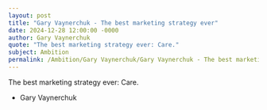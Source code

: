 ```yaml
---
layout: post
title: "Gary Vaynerchuk - The best marketing strategy ever"
date: 2024-12-28 12:00:00 -0000
author: Gary Vaynerchuk
quote: "The best marketing strategy ever: Care."
subject: Ambition
permalink: /Ambition/Gary Vaynerchuk/Gary Vaynerchuk - The best marketing strategy ever
---
```


The best marketing strategy ever: Care.

- Gary Vaynerchuk
